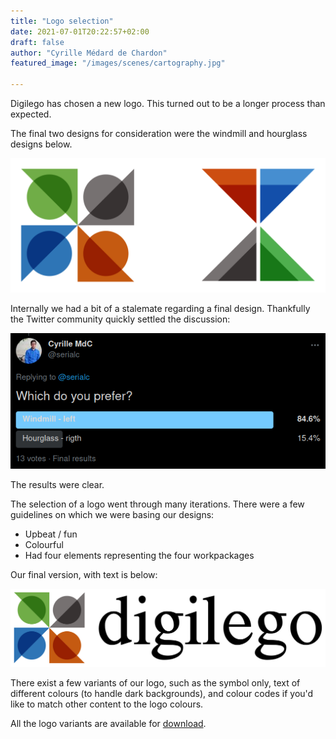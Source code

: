 ```yaml
---
title: "Logo selection"
date: 2021-07-01T20:22:57+02:00
draft: false 
author: "Cyrille Médard de Chardon"
featured_image: "/images/scenes/cartography.jpg"

---
```


Digilego has chosen a new logo. This turned out to be a longer process than expected.

The final two designs for consideration were the windmill and hourglass designs below.

<!--more-->

![Windmill and hourglass digilego logo design candidates](final_candidates.svg)

Internally we had a bit of a stalemate regarding a final design.
Thankfully the Twitter community quickly settled the discussion:

[![Twitter Poll](tweet_poll.png)](https://twitter.com/serialc/status/1410161607917846528)

The results were clear.

The selection of a logo went through many iterations. There were a few guidelines on which we were basing our designs:

- Upbeat / fun
- Colourful
- Had four elements representing the four workpackages

Our final version, with text is below:

![Digilego logo, resembling a windmill with each 'arm' a different colour](logo_and_text_black.svg)

There exist a few variants of our logo, such as the symbol only, text of different colours (to handle dark backgrounds), and colour codes if you'd like to match other content to the logo colours.

All the logo variants are available for [download](logo.zip).
